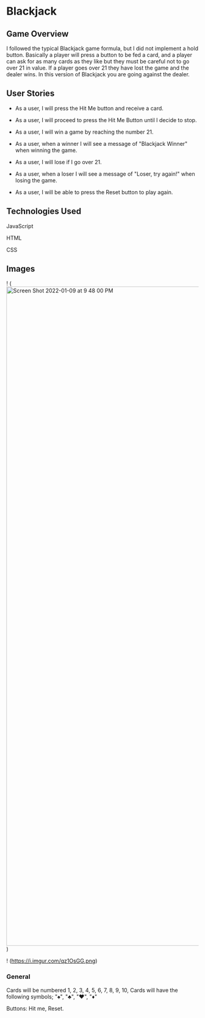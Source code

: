 # Blackjack

## Game Overview

I followed the typical Blackjack game formula, but I did not implement a hold button. Basically a player will press a button to be fed a card, and a player can ask for as many cards as they like but they must be careful not to go over 21 in value. If a player goes over 21 they have lost the game and the dealer wins. In this version of Blackjack you are going against the dealer. 

## User Stories

* As a user, I will press the Hit Me button and receive a card.

* As a user, I will proceed to press the Hit Me Button until I decide to stop.

* As a user, I will win a game by reaching the number 21.

* As a user, when a winner I will see a message of "Blackjack Winner" when winning the game.

* As a user, I will lose if I go over 21.

* As a user, when a loser I will see a message of "Loser, try again!" when losing the game.

* As a user, I will be able to press the Reset button to play again. 

## Technologies Used

JavaScript

HTML

CSS

## Images

! (<img width="1728" alt="Screen Shot 2022-01-09 at 9 48 00 PM" src="https://user-images.githubusercontent.com/95986357/148792141-ce255033-fd85-46cb-8713-7da526991c39.png">)

! (https://i.imgur.com/qz1OsGG.png)

### General

Cards will be numbered 1, 2, 3, 4, 5, 6, 7, 8, 9, 10, 
Cards will have the following symbols; "♠", "♣", "♥", "♦"

Buttons: Hit me, Reset. 
